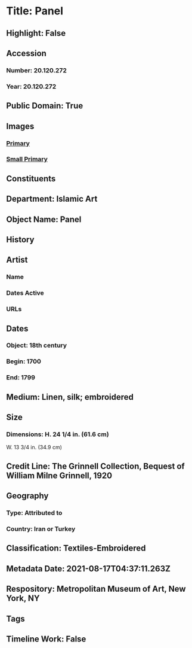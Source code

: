 # Title: Panel
## Highlight: False
## Accession
### Number: 20.120.272
### Year: 20.120.272
## Public Domain: True
## Images
### [Primary](https://images.metmuseum.org/CRDImages/is/original/47088.jpg)
### [Small Primary](https://images.metmuseum.org/CRDImages/is/web-large/47088.jpg)
## Constituents
## Department: Islamic Art
## Object Name: Panel
## History
## Artist
### Name
### Dates Active
### URLs
## Dates
### Object: 18th century
### Begin: 1700
### End: 1799
## Medium: Linen, silk; embroidered
## Size
### Dimensions: H. 24 1/4 in. (61.6 cm)
W. 13 3/4 in. (34.9 cm)
## Credit Line: The Grinnell Collection, Bequest of William Milne Grinnell, 1920
## Geography
### Type: Attributed to
### Country: Iran or Turkey
## Classification: Textiles-Embroidered
## Metadata Date: 2021-08-17T04:37:11.263Z
## Respository: Metropolitan Museum of Art, New York, NY
## Tags
## Timeline Work: False